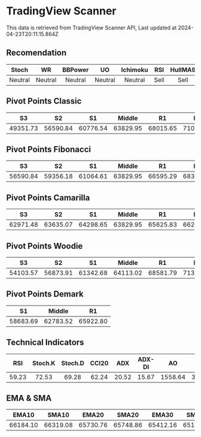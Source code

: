 # TradingView Scanner
This data is retrieved from TradingView Scanner API, Last updated at 2024-04-23T20:11:15.864Z

## Recomendation
| Stoch | WR | BBPower | UO | Ichimoku | RSI | HullMA9 |
| :---: | :---: | :---: | :---: | :---: | :---: | :---: |
| Neutral | Neutral | Neutral | Neutral | Neutral | Sell | Sell |

## Pivot Points Classic
| S3 | S2 | S1 | Middle | R1 | R2 | R3 |
| :---: | :---: | :---: | :---: | :---: | :---: | :---: |
| 49351.73 | 56590.84 | 60776.54 | 63829.95 | 68015.65 | 71069.06 | 78308.17 |

## Pivot Points Fibonacci
| S3 | S2 | S1 | Middle | R1 | R2 | R3 |
| :---: | :---: | :---: | :---: | :---: | :---: | :---: |
| 56590.84 | 59356.18 | 61064.61 | 63829.95 | 66595.29 | 68303.72 | 71069.06 |

## Pivot Points Camarilla
| S3 | S2 | S1 | Middle | R1 | R2 | R3 |
| :---: | :---: | :---: | :---: | :---: | :---: | :---: |
| 62971.48 | 63635.07 | 64298.65 | 63829.95 | 65625.83 | 66289.41 | 66953.00 |

## Pivot Points Woodie
| S3 | S2 | S1 | Middle | R1 | R2 | R3 |
| :---: | :---: | :---: | :---: | :---: | :---: | :---: |
| 54103.57 | 56873.91 | 61342.68 | 64113.02 | 68581.79 | 71352.13 | 75820.90 |

## Pivot Points Demark
| S1 | Middle | R1 |
| :---: | :---: | :---: |
| 58683.69 | 62783.52 | 65922.80 |

## Technical Indicators
| RSI | Stoch.K | Stoch.D | CCI20 | ADX | ADX-DI | AO | Mom | MACD | MACD | W.R | HullMA9 |
| :---: | :---: | :---: | :---: | :---: | :---: | :---: | :---: | :---: | :---: | :---: | :---: |
| 59.23 | 72.53 | 69.28 | 62.24 | 20.52 | 15.67 | 1558.64 | 329.06 | 581.41 | 573.14 | -30.62 | 66339.10 |

## EMA & SMA
| EMA10 | SMA10 | EMA20 | SMA20 | EMA30 | SMA30 | EMA50 | SMA50 | EMA100 | SMA100 | EMA200 | SMA200 |
| :---: | :---: | :---: | :---: | :---: | :---: | :---: | :---: | :---: | :---: | :---: | :---: |
| 66184.10 | 66319.08 | 65730.76 | 65748.86 | 65412.16 | 65181.97 | 65286.96 | 64178.56 | 65801.18 | 66357.44 | 65898.92 | 67164.41 |